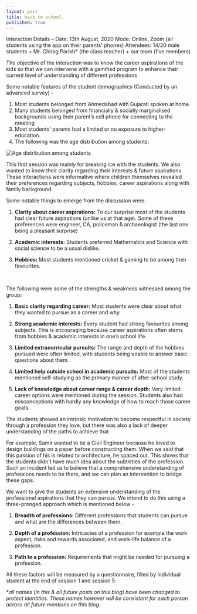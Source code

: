 ```yaml
---
layout: post
title: back to school.
published: true
---
```

Interaction Details – 
Date: 13th August, 2020 
Mode: Online, Zoom (all students using the app on their parents' phones)
Attendees: 14/20 male students + Mr. Chirag Parikh* (the class teacher) + our team (five members)

The objective of the interaction was to know the career aspirations of the kids so that we can intervene with a gamified program to enhance their current level of understanding of different professions

Some notable features of the student demographics (Conducted by an advanced survey) - 
1.	Most students belonged from Ahmedabad with Gujarati spoken at home. 
2.	Many students belonged from financially & socially marginalised backgrounds using their parent’s cell phone for connecting to the meeting
3.	Most students' parents had a limited or no exposure to higher-education.
4. The following was the age distribution among students:

![Age distribution among students]({{site.baseurl}}/images/agedist.png)
<br>

This first session was mainly for breaking ice with the students. We also wanted to know their clarity regarding their interests & future aspirations. These interactions were informative where children themselves revealed their preferences regarding subjects, hobbies, career aspirations along with family background.

Some notable things to emerge from the discussion were:

1.	**Clarity about career aspirations:** To our surprise most of the students had clear future aspirations (unlike us at that age). Some of these preferences were engineer, CA, policeman & archaeologist (the last one being a pleasant surprise)

2.	**Academic interests:** Students preferred Mathematics and Science with social science to be a usual dislike.

3.	**Hobbies:** Most students mentioned cricket & gaming to be among their favourites. 
<br>

The following were some of the strengths & weakness witnessed among the group:

1.	**Basic clarity regarding career:** Most students were clear about what they wanted to pursue as a career and why. 

2.	**Strong academic interests:** Every student had strong favourites among subjects. This is encouraging because career aspirations often stems from hobbies & academic interests in one’s school life.  

3.	**Limited extracurricular pursuits:** The range and depth of the hobbies pursued were often limited, with students being unable to answer basic questions about them.

4.	**Limited help outside school in academic pursuits:** Most of the students mentioned self-studying as the primary manner of after-school study.

5.	**Lack of knowledge about career range & career depth:** Very limited career options were mentioned during the session. Students also had misconceptions with hardly any knowledge of how to reach those career goals.  

The students showed an intrinsic motivation to become respectful in society through a profession they love, but there was also a lack of deeper understanding of the paths to achieve that. 

For example, Samir wanted to be a Civil Engineer because he loved to design buildings on a paper before constructing them. When we said that this passion of his is related to architecture, he spaced out. This shows that the students didn't have much idea about the subtleties of the profession. Such an incident led us to believe that a comprehensive understanding of professions needs to be there, and we can plan an intervention to bridge these gaps.
<br>

We want to give the students an extensive understanding of the professional aspirations that they can pursue. We intend to do this using a three-pronged approach which is mentioned below - 

1.	**Breadth of professions:** Different professions that students can pursue and what are the differences between them.

2.	**Depth of a profession:** Intricacies of a profession for example the work aspect, risks and rewards associated, and work-life balance of a profession.

3.	**Path to a profession:** Requirements that might be needed for pursuing a profession.

All these factors will be measured by a questionnaire, filled by individual student at the end of session 1 and session 5 

*_all names (in this & all future posts on this blog) have been changed to protect identities. These names however will be consistent for each person across all future mentions on this blog._
